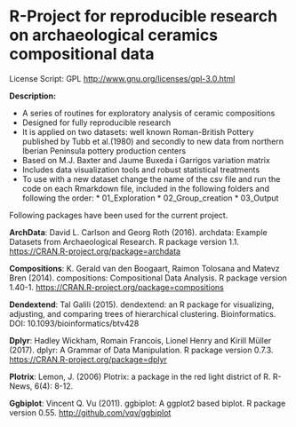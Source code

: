 
# R-Project for reproducible research on archaeological ceramics compositional data                
 License Script: GPL 
 http://www.gnu.org/licenses/gpl-3.0.html
 
__Description:__

* A series of routines for exploratory analysis of ceramic compositions 
* Designed for fully reproducible research
* It is applied on two datasets: well known Roman-British Pottery published by Tubb et al.(1980) and secondly to new data from northern Iberian Peninsula pottery production centers
* Based on M.J. Baxter and Jaume Buxeda i Garrigos variation matrix
* Includes data visualization tools and robust statistical treatments
* To use with a new dataset change the name of the csv file and run the code on each Rmarkdown file, included in the following folders and following the order:
         * 01_Exploration
         * 02_Group_creation
         * 03_Output

Following packages have been used for the current project. 

__ArchData__:
David L. Carlson and Georg Roth (2016). archdata: Example Datasets from Archaeological
Research. R package version 1.1. https://CRAN.R-project.org/package=archdata

__Compositions__:
K. Gerald van den Boogaart, Raimon Tolosana and Matevz Bren (2014). compositions:
  Compositional Data Analysis. R package version 1.40-1.
  https://CRAN.R-project.org/package=compositions
  
__Dendextend__:
Tal Galili (2015). dendextend: an R package for visualizing, adjusting, and comparing trees of hierarchical clustering. Bioinformatics. DOI: 10.1093/bioinformatics/btv428

__Dplyr__:
  Hadley Wickham, Romain Francois, Lionel Henry and Kirill Müller (2017). dplyr: A Grammar
  of Data Manipulation. R package version 0.7.3. https://CRAN.R-project.org/package=dplyr

__Plotrix__:
  Lemon, J. (2006) Plotrix: a package in the red light district of R. R-News, 6(4): 8-12.

__Ggbiplot__:
  Vincent Q. Vu (2011). ggbiplot: A ggplot2 based biplot. R package version 0.55.
  http://github.com/vqv/ggbiplot
